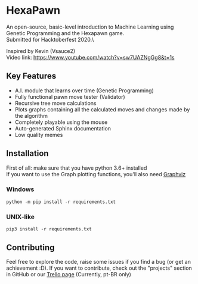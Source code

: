 # HexaPawn
An open-source, basic-level introduction to Machine Learning using Genetic Programming and the Hexapawn game.\
Submitted for Hacktoberfest 2020.\

Inspired by Kevin (Vsauce2)\
Video link: https://www.youtube.com/watch?v=sw7UAZNgGg8&t=1s

## Key Features
 - A.I. module that learns over time (Genetic Programming)
 - Fully functional pawn move tester (Validator)
 - Recursive tree move calculations
 - Plots graphs containing all the calculated moves and changes made by the algorithm
 - Completely playable using the mouse
 - Auto-generated Sphinx documentation
 - Low quality memes

## Installation
First of all: make sure that you have python 3.6+ installed\
If you want to use the Graph plotting functions, you'll also need [Graphviz](https://graphviz.org/download/)

### Windows
```python -m pip install -r requirements.txt```

### UNIX-like
```pip3 install -r requirements.txt```

## Contributing
Feel free to explore the code, raise some issues if you find a bug (or get an achievement :D). If you want to contribute, check out the "projects" section in GitHub or our [Trello page](https://trello.com/b/aRF2tYpL/hexapawn) (Currently, pt-BR only)